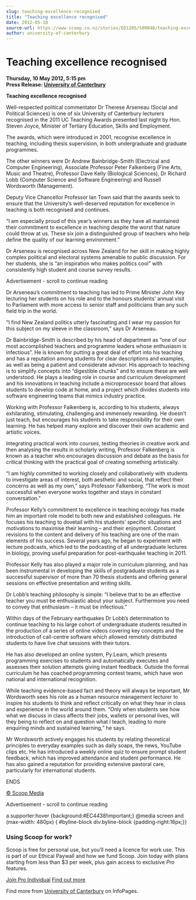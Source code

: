 ```yaml
---
slug: teaching-excellence-recognised
title: "Teaching excellence recognised"
date: 2012-05-10
source-url: https://www.scoop.co.nz/stories/ED1205/S00046/teaching-excellence-recognised.htm
author: university-of-canterbury
---
```

Teaching excellence recognised
==============================

**Thursday, 10 May 2012, 5:15 pm**  
**Press Release: [University of Canterbury](https://info.scoop.co.nz/University_of_Canterbury)**

**Teaching excellence recognised**

Well-respected political commentator Dr Therese Arseneau (Social and Political Sciences) is one of six University of Canterbury lecturers recognised in the 2011 UC Teaching Awards presented last night by Hon. Steven Joyce, Minister of Tertiary Education, Skills and Employment.

The awards, which were introduced in 2001, recognise excellence in teaching, including thesis supervision, in both undergraduate and graduate programmes.

The other winners were Dr Andrew Bainbridge-Smith (Electrical and Computer Engineering), Associate Professor Peter Falkenberg (Fine Arts, Music and Theatre), Professor Dave Kelly (Biological Sciences), Dr Richard Lobb (Computer Science and Software Engineering) and Russell Wordsworth (Management).

Deputy Vice Chancellor Professor Ian Town said that the awards seek to ensure that the University’s well-deserved reputation for excellence in teaching is both recognised and continues.

“I am especially proud of this year’s winners as they have all maintained their commitment to excellence in teaching despite the worst that nature could throw at us. These six join a distinguished group of teachers who help define the quality of our learning environment.”

Dr Arseneau is recognised across New Zealand for her skill in making highly complex political and electoral systems amenable to public discussion. For her students, she is “an inspiration who makes politics cool” with consistently high student and course survey results.

Advertisement - scroll to continue reading





Dr Arseneau’s commitment to teaching has led to Prime Minister John Key lecturing her students on his role and to the honours students’ annual visit to Parliament with more access to senior staff and politicians than any such field trip in the world.

“I find New Zealand politics utterly fascinating and I wear my passion for this subject on my sleeve in the classroom,” says Dr Arseneau.

Dr Bainbridge-Smith is described by his head of department as “one of our most accomplished teachers and programme leaders whose enthusiasm is infectious”. He is known for putting a great deal of effort into his teaching and has a reputation among students for clear descriptions and examples, as well as being a patient and considerate advisor. His approach to teaching is to simplify concepts into “digestible chunks” and to ensure these are well understood. He plays a leading role in course and curriculum development and his innovations in teaching include a microprocessor board that allows students to develop code at home, and a project which divides students into software engineering teams that mimics industry practice.

Working with Professor Falkenberg is, according to his students, always exhilarating, stimulating, challenging and immensely rewarding. He doesn’t just teach, but encourages his students to take responsibility for their own learning. He has helped many explore and discover their own academic and artistic voices.

Integrating practical work into courses, testing theories in creative work and then analysing the results in scholarly writing, Professor Falkenberg is known as a teacher who encourages discussion and debate as the basis for critical thinking with the practical goal of creating something artistically.

“I am highly committed to working closely and collaboratively with students to investigate areas of interest, both aesthetic and social, that reflect their concerns as well as my own,” says Professor Falkenberg. “The work is most successful when everyone works together and stays in constant conversation.”

Professor Kelly’s commitment to excellence in teaching ecology has made him an important role model to both new and established colleagues. He focuses his teaching to dovetail with his students’ specific situations and motivations to maximise their learning – and their enjoyment. Constant revisions to the content and delivery of his teaching are one of the main elements of his success. Several years ago, he began to experiment with lecture podcasts, which led to the podcasting of all undergraduate lectures in biology, proving useful preparation for post-earthquake teaching in 2011.

Professor Kelly has also played a major role in curriculum planning, and has been instrumental in developing the skills of postgraduate students as a successful supervisor of more than 70 thesis students and offering general sessions on effective presentation and writing skills.

Dr Lobb’s teaching philosophy is simple: “I believe that to be an effective teacher you must be enthusiastic about your subject. Furthermore you need to convey that enthusiasm – it must be infectious.”

Within days of the February earthquakes Dr Lobb’s determination to continue teaching to his large cohort of undergraduate students resulted in the production of a series of online videos covering key concepts and the introduction of call-centre software which allowed remotely distributed students to have live chat sessions with their tutors.

He has also developed an online system, Py:Learn, which presents programming exercises to students and automatically executes and assesses their solution attempts giving instant feedback. Outside the formal curriculum he has coached programming contest teams, which have won national and international recognition.

While teaching evidence-based fact and theory will always be important, Mr Wordsworth sees his role as a human resource management lecturer to inspire his students to think and reflect critically on what they hear in class and experience in the world around them. “Only when students see how what we discuss in class affects their jobs, wallets or personal lives, will they being to reflect on and question what I teach, leading to more enquiring minds and sustained learning,” he says.

Mr Wordsworth actively engages his students by relating theoretical principles to everyday examples such as daily soaps, the news, YouTube clips etc. He has introduced a weekly online quiz to ensure prompt student feedback, which has improved attendance and student performance. He has also gained a reputation for providing extensive pastoral care, particularly for international students.

ENDS

[© Scoop Media](http://www.scoop.co.nz/about/terms.html)  

Advertisement - scroll to continue reading



a.supporter:hover {background:#EC4438!important;} @media screen and (max-width: 480px) { #byline-block div.byline-block {padding-right:16px;}}

### Using Scoop for work?

Scoop is free for personal use, but you’ll need a licence for work use. This is part of our Ethical Paywall and how we fund Scoop. Join today with plans starting from less than $3 per week, plus gain access to exclusive _Pro_ features.  
  
[Join Pro Individual](https://pro.scoop.co.nz/Individual/?from=ProIn24) [Find out more](https://pro.scoop.co.nz/using-scoop-for-work/?from=ProIn24)

Find more from [University of Canterbury](https://info.scoop.co.nz/University_of_Canterbury) on InfoPages.
